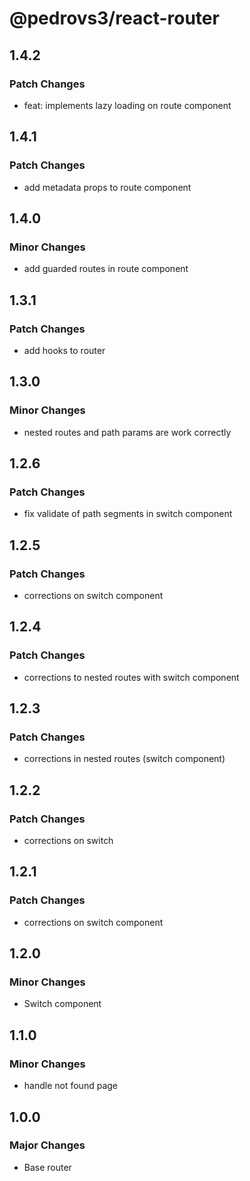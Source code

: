 # @pedrovs3/react-router

## 1.4.2

### Patch Changes

- feat: implements lazy loading on route component

## 1.4.1

### Patch Changes

- add metadata props to route component

## 1.4.0

### Minor Changes

- add guarded routes in route component

## 1.3.1

### Patch Changes

- add hooks to router

## 1.3.0

### Minor Changes

- nested routes and path params are work correctly

## 1.2.6

### Patch Changes

- fix validate of path segments in switch component

## 1.2.5

### Patch Changes

- corrections on switch component

## 1.2.4

### Patch Changes

- corrections to nested routes with switch component

## 1.2.3

### Patch Changes

- corrections in nested routes (switch component)

## 1.2.2

### Patch Changes

- corrections on switch

## 1.2.1

### Patch Changes

- corrections on switch component

## 1.2.0

### Minor Changes

- Switch component

## 1.1.0

### Minor Changes

- handle not found page

## 1.0.0

### Major Changes

- Base router
